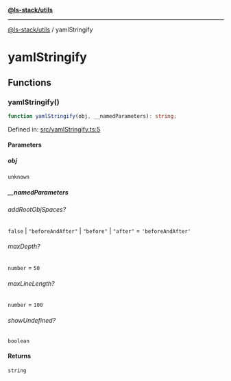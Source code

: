 [**@ls-stack/utils**](README.md)

***

[@ls-stack/utils](modules.md) / yamlStringify

# yamlStringify

## Functions

### yamlStringify()

```ts
function yamlStringify(obj, __namedParameters): string;
```

Defined in: [src/yamlStringify.ts:5](https://github.com/lucasols/utils/blob/main/src/yamlStringify.ts#L5)

#### Parameters

##### obj

`unknown`

##### \_\_namedParameters

###### addRootObjSpaces?

`false` \| `"beforeAndAfter"` \| `"before"` \| `"after"` = `'beforeAndAfter'`

###### maxDepth?

`number` = `50`

###### maxLineLength?

`number` = `100`

###### showUndefined?

`boolean`

#### Returns

`string`
